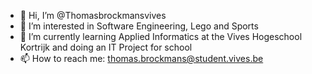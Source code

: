 - 👋 Hi, I’m @Thomasbrockmansvives
- 👀 I’m interested in Software Engineering, Lego and Sports
- 🌱 I’m currently learning Applied Informatics at the Vives Hogeschool Kortrijk and doing an IT Project for school
- 📫 How to reach me: thomas.brockmans@student.vives.be

<!---
Thomasbrockmansvives/Thomasbrockmansvives is a ✨ special ✨ repository because its `README.md` (this file) appears on your GitHub profile.
You can click the Preview link to take a look at your changes.
--->
